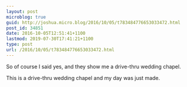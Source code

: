 ```yaml
---
layout: post
microblog: true
guid: http://joshua.micro.blog/2016/10/05/t783484776653033472.html
post_id: 34851
date: 2016-10-05T12:51:41+1100
lastmod: 2019-07-30T17:41:21+1100
type: post
url: /2016/10/05/t783484776653033472.html
---
```

So of course I said yes, and they show me a drive-thru wedding chapel.

This is a drive-thru wedding chapel and my day was just made.
